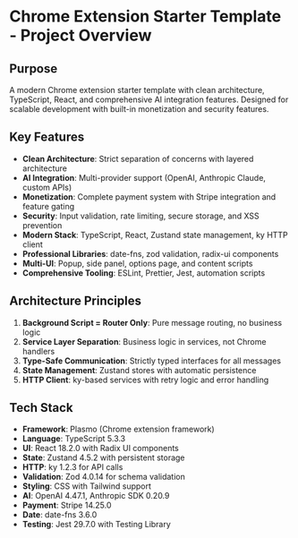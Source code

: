 # Chrome Extension Starter Template - Project Overview

## Purpose
A modern Chrome extension starter template with clean architecture, TypeScript, React, and comprehensive AI integration features. Designed for scalable development with built-in monetization and security features.

## Key Features
- **Clean Architecture**: Strict separation of concerns with layered architecture
- **AI Integration**: Multi-provider support (OpenAI, Anthropic Claude, custom APIs)
- **Monetization**: Complete payment system with Stripe integration and feature gating
- **Security**: Input validation, rate limiting, secure storage, and XSS prevention
- **Modern Stack**: TypeScript, React, Zustand state management, ky HTTP client
- **Professional Libraries**: date-fns, zod validation, radix-ui components
- **Multi-UI**: Popup, side panel, options page, and content scripts
- **Comprehensive Tooling**: ESLint, Prettier, Jest, automation scripts

## Architecture Principles
1. **Background Script = Router Only**: Pure message routing, no business logic
2. **Service Layer Separation**: Business logic in services, not Chrome handlers
3. **Type-Safe Communication**: Strictly typed interfaces for all messages
4. **State Management**: Zustand stores with automatic persistence
5. **HTTP Client**: ky-based services with retry logic and error handling

## Tech Stack
- **Framework**: Plasmo (Chrome extension framework)
- **Language**: TypeScript 5.3.3
- **UI**: React 18.2.0 with Radix UI components
- **State**: Zustand 4.5.2 with persistent storage
- **HTTP**: ky 1.2.3 for API calls
- **Validation**: Zod 4.0.14 for schema validation
- **Styling**: CSS with Tailwind support
- **AI**: OpenAI 4.47.1, Anthropic SDK 0.20.9
- **Payment**: Stripe 14.25.0
- **Date**: date-fns 3.6.0
- **Testing**: Jest 29.7.0 with Testing Library